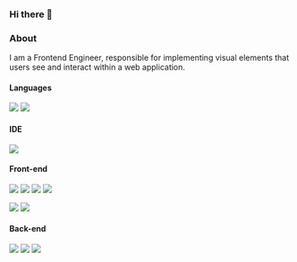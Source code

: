 ### Hi there 👋

### About

I am a Frontend Engineer, responsible for implementing visual elements that users see and interact within a web application.

#### Languages

![](https://img.shields.io/badge/JavaScript-Language-informational?style=flat-square&logo=javascript&logoColor=white&color=2bbc8a)
![](https://img.shields.io/badge/TypeScript-Dialect-informational?style=flat-square&logo=typescript&logoColor=white&color=2bbc8a)

#### IDE
![](https://img.shields.io/badge/WebStorm-Editor-informational?style=flat-square&logo=webstorm&logoColor=white&color=2bbc8a)

#### Front-end
![](https://img.shields.io/badge/React-Framework-informational?style=flat-square&logo=react&logoColor=white&color=2bbc8a)
![](https://img.shields.io/badge/HTML-Language-informational?style=flat-square&logo=html5&logoColor=white&color=2bbc8a)
![](https://img.shields.io/badge/CSS-Language-informational?style=flat-square&logo=css3&logoColor=white&color=2bbc8a)
![](https://img.shields.io/badge/LESS-Dialect-informational?style=flat-square&logo=less&logoColor=white&color=2bbc8a)

![](https://img.shields.io/badge/SASS-Dialect-informational?style=flat-square&logo=sass&logoColor=white&color=2bbc8a)
![](https://img.shields.io/badge/Ant_Design-UI_Framework-informational?style=flat-square&logo=antdesign&logoColor=white&color=2bbc8a)

#### Back-end
![](https://img.shields.io/badge/Strapi-CMS-informational?style=flat-square&logo=strapi&logoColor=white&color=2bbc8a)
![](https://img.shields.io/badge/GraphQL-API-informational?style=flat-square&logo=graphql&logoColor=white&color=2bbc8a)
![](https://img.shields.io/badge/Apollo-API-informational?style=flat-square&logo=apollographql&logoColor=white&color=2bbc8a)
